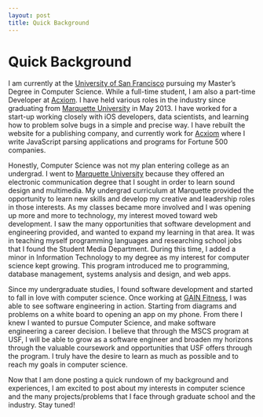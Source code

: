 ```yaml
---
layout: post
title: Quick Background
---
```


# Quick Background
I am currently at the [University of San Francisco](https://www.usfca.edu/arts-sciences/graduate-programs/computer-science) pursuing my Master’s Degree in Computer Science. While a full-time student, I am also a part-time Developer at [Acxiom](http://www.acxiom.com/). I have held various roles in the industry since graduating from [Marquette University](http://www.marquette.edu/) in May 2013. I have worked for a start-up working closely with iOS developers, data scientists, and learning how to problem solve bugs in a simple and precise way. I have rebuilt the website for a publishing company, and currently work for [Acxiom](http://www.acxiom.com/) where I write JavaScript parsing applications and programs for Fortune 500 companies.

Honestly, Computer Science was not my plan entering college as an undergrad. I went to [Marquette University](http://www.marquette.edu/) because they offered an electronic communication degree that I sought in order to learn sound design and multimedia. My undergrad curriculum at Marquette provided the opportunity to learn new skills and develop my creative and leadership roles in those interests. As my classes became more involved and I was opening up more and more to technology, my interest moved toward web development. I saw the many opportunities that software development and engineering provided, and wanted to expand my learning in that area. It was in teaching myself programming languages and researching school jobs that I found the Student Media Department. During this time, I added a minor in Information Technology to my degree as my interest for computer science kept growing. This program introduced me to programming, database management, systems analysis and design, and web apps. 

Since my undergraduate studies, I found software development and started to fall in love with computer science. Once working at [GAIN Fitness](https://gainfitness.com/), I was able to see software engineering in action. Starting from diagrams and problems on a white board to opening an app on my phone. From there I knew I wanted to pursue Computer Science, and make software engineering a career decision. I believe that through the MSCS program at USF, I will be able to grow as a software engineer and broaden my horizons through the valuable coursework and opportunities that USF offers through the program. I truly have the desire to learn as much as possible and to reach my goals in computer science. 

Now that I am done posting a quick rundown of my background and experiences, I am excited to post about my interests in computer science and the many projects/problems that I face through graduate school and the industry. Stay tuned!

